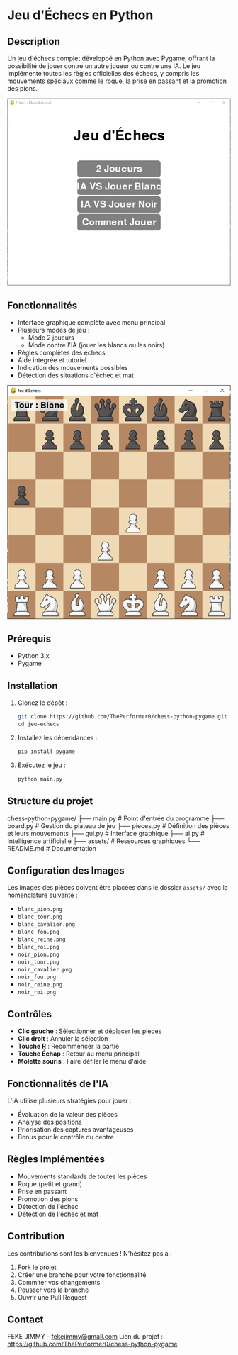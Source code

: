 # Jeu d'Échecs en Python

## Description
Un jeu d'échecs complet développé en Python avec Pygame, offrant la possibilité de jouer contre un autre joueur ou contre une IA. Le jeu implémente toutes les règles officielles des échecs, y compris les mouvements spéciaux comme le roque, la prise en passant et la promotion des pions.

![Menu Principal](assets/Menu-principal.png)

## Fonctionnalités
- Interface graphique complète avec menu principal
- Plusieurs modes de jeu :
  - Mode 2 joueurs
  - Mode contre l'IA (jouer les blancs ou les noirs)
- Règles complètes des échecs
- Aide intégrée et tutoriel
- Indication des mouvements possibles
- Détection des situations d'échec et mat

![Plateau de jeu](assets/plateau_de_jeu.png)

## Prérequis
- Python 3.x
- Pygame

## Installation

1. Clonez le dépôt :
   ```bash
   git clone https://github.com/ThePerformer0/chess-python-pygame.git
   cd jeu-echecs
   ```

2. Installez les dépendances :
   ```bash
   pip install pygame
   ```

3. Exécutez le jeu :
   ```bash
   python main.py
   ```

## Structure du projet

chess-python-pygame/
├── main.py # Point d'entrée du programme
├── board.py # Gestion du plateau de jeu
├── pieces.py # Définition des pièces et leurs mouvements
├── gui.py # Interface graphique
├── ai.py # Intelligence artificielle
├── assets/ # Ressources graphiques
└── README.md # Documentation

## Configuration des Images
Les images des pièces doivent être placées dans le dossier `assets/` avec la nomenclature suivante :
- `blanc_pion.png`
- `blanc_tour.png`
- `blanc_cavalier.png`
- `blanc_fou.png`
- `blanc_reine.png`
- `blanc_roi.png`
- `noir_pion.png`
- `noir_tour.png`
- `noir_cavalier.png`
- `noir_fou.png`
- `noir_reine.png`
- `noir_roi.png`

## Contrôles
- **Clic gauche** : Sélectionner et déplacer les pièces
- **Clic droit** : Annuler la sélection
- **Touche R** : Recommencer la partie
- **Touche Échap** : Retour au menu principal
- **Molette souris** : Faire défiler le menu d'aide

## Fonctionnalités de l'IA
L'IA utilise plusieurs stratégies pour jouer :
- Évaluation de la valeur des pièces
- Analyse des positions
- Priorisation des captures avantageuses
- Bonus pour le contrôle du centre

## Règles Implémentées
- Mouvements standards de toutes les pièces
- Roque (petit et grand)
- Prise en passant
- Promotion des pions
- Détection de l'échec
- Détection de l'échec et mat

## Contribution
Les contributions sont les bienvenues ! N'hésitez pas à :
1. Fork le projet
2. Créer une branche pour votre fonctionnalité
3. Commiter vos changements
4. Pousser vers la branche
5. Ouvrir une Pull Request

## Contact
FEKE JIMMY - fekejimmy@gmail.com
Lien du projet : https://github.com/ThePerformer0/chess-python-pygame